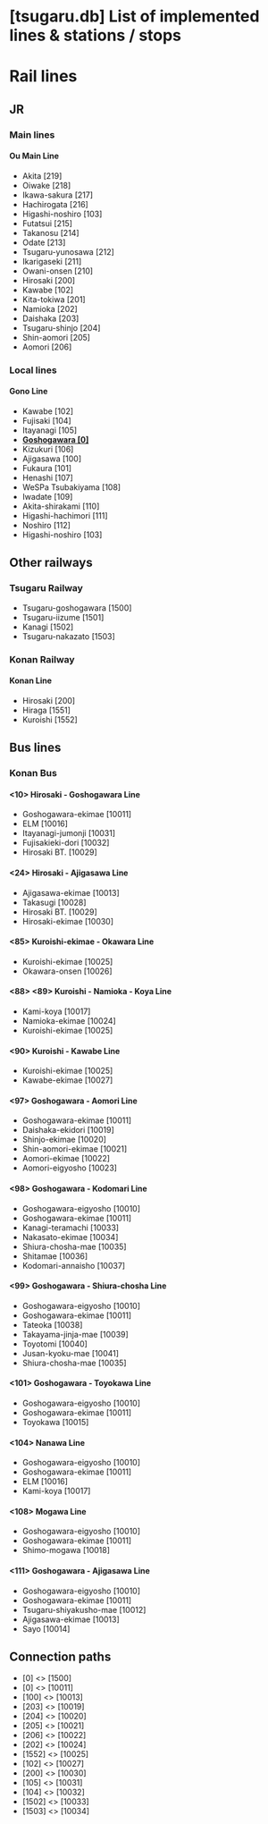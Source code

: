 [tsugaru.db] List of implemented lines & stations / stops
=====

# Rail lines

## JR

### Main lines

#### Ou Main Line

- Akita [219]
- Oiwake [218]
- Ikawa-sakura [217]
- Hachirogata [216]
- Higashi-noshiro [103]
- Futatsui [215]
- Takanosu [214]
- Odate [213]
- Tsugaru-yunosawa [212]
- Ikarigaseki [211]
- Owani-onsen [210]
- Hirosaki [200]
- Kawabe [102]
- Kita-tokiwa [201]
- Namioka [202]
- Daishaka [203]
- Tsugaru-shinjo [204]
- Shin-aomori [205]
- Aomori [206]


### Local lines

#### Gono Line

- Kawabe [102]
- Fujisaki [104]
- Itayanagi [105]
- <u>**Goshogawara [0]**</u>
- Kizukuri [106]
- Ajigasawa [100]
- Fukaura [101]
- Henashi [107]
- WeSPa Tsubakiyama [108]
- Iwadate [109]
- Akita-shirakami [110]
- Higashi-hachimori [111]
- Noshiro [112]
- Higashi-noshiro [103]


## Other railways

### Tsugaru Railway

- Tsugaru-goshogawara [1500]
- Tsugaru-iizume [1501]
- Kanagi [1502]
- Tsugaru-nakazato [1503]

### Konan Railway

#### Konan Line

- Hirosaki [200]
- Hiraga [1551]
- Kuroishi [1552]


## Bus lines

### Konan Bus

#### <10> Hirosaki - Goshogawara Line

- Goshogawara-ekimae [10011]
- ELM [10016]
- Itayanagi-jumonji [10031]
- Fujisakieki-dori [10032]
- Hirosaki BT. [10029]

#### <24> Hirosaki - Ajigasawa Line

- Ajigasawa-ekimae [10013]
- Takasugi [10028]
- Hirosaki BT. [10029]
- Hirosaki-ekimae [10030]

#### <85> Kuroishi-ekimae - Okawara Line

- Kuroishi-ekimae [10025]
- Okawara-onsen [10026]

#### <88> <89> Kuroishi - Namioka - Koya Line

- Kami-koya [10017]
- Namioka-ekimae [10024]
- Kuroishi-ekimae [10025]

#### <90> Kuroishi - Kawabe Line

- Kuroishi-ekimae [10025]
- Kawabe-ekimae [10027]

#### <97> Goshogawara - Aomori Line

- Goshogawara-ekimae [10011]
- Daishaka-ekidori [10019]
- Shinjo-ekimae [10020]
- Shin-aomori-ekimae [10021]
- Aomori-ekimae [10022]
- Aomori-eigyosho [10023]

#### <98> Goshogawara - Kodomari Line

- Goshogawara-eigyosho [10010]
- Goshogawara-ekimae [10011]
- Kanagi-teramachi [10033]
- Nakasato-ekimae [10034]
- Shiura-chosha-mae [10035]
- Shitamae [10036]
- Kodomari-annaisho [10037]

#### <99> Goshogawara - Shiura-chosha Line

- Goshogawara-eigyosho [10010]
- Goshogawara-ekimae [10011]
- Tateoka [10038]
- Takayama-jinja-mae [10039]
- Toyotomi [10040]
- Jusan-kyoku-mae [10041]
- Shiura-chosha-mae [10035]


#### <101> Goshogawara - Toyokawa Line

- Goshogawara-eigyosho [10010]
- Goshogawara-ekimae [10011]
- Toyokawa [10015]

#### <104> Nanawa Line

- Goshogawara-eigyosho [10010]
- Goshogawara-ekimae [10011]
- ELM [10016]
- Kami-koya [10017]


#### <108> Mogawa Line

- Goshogawara-eigyosho [10010]
- Goshogawara-ekimae [10011]
- Shimo-mogawa [10018]

#### <111> Goshogawara - Ajigasawa Line

- Goshogawara-eigyosho [10010]
- Goshogawara-ekimae [10011]
- Tsugaru-shiyakusho-mae [10012]
- Ajigasawa-ekimae [10013]
- Sayo [10014]


## Connection paths

- [0] <> [1500]
- [0] <> [10011]
- [100] <> [10013]
- [203] <> [10019]
- [204] <> [10020]
- [205] <> [10021]
- [206] <> [10022]
- [202] <> [10024]
- [1552] <> [10025]
- [102] <> [10027]
- [200] <> [10030]
- [105] <> [10031]
- [104] <> [10032]
- [1502] <> [10033]
- [1503] <> [10034]